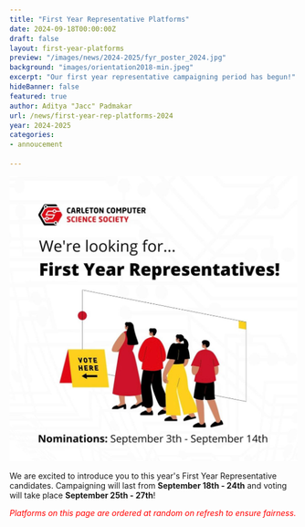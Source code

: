 ```yaml
---
title: "First Year Representative Platforms"
date: 2024-09-18T00:00:00Z
draft: false
layout: first-year-platforms
preview: "/images/news/2024-2025/fyr_poster_2024.jpg"
background: "images/orientation2018-min.jpeg"
excerpt: "Our first year representative campaigning period has begun!"
hideBanner: false
featured: true
author: Aditya "Jacc" Padmakar
url: /news/first-year-rep-platforms-2024
year: 2024-2025
categories:
- annoucement

---
```


![First Year Representative Nominations](/images/news/2024-2025/fyr_poster_2024.jpg)

We are excited to introduce you to this year's First Year Representative candidates. Campaigning will last from **September 18th - 24th** and voting will take place **September 25th - 27th**!

<span style="color:red"><i>Platforms on this page are ordered at random on refresh to ensure fairness.</i></span>